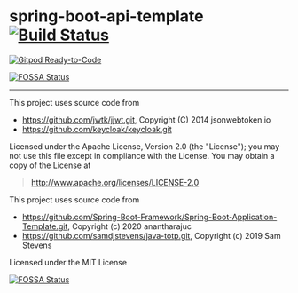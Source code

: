 # spring-boot-api-template [![Build Status](https://travis-ci.org/dangdinhtai0001/spring-boot-api-template.svg?branch=dangdinhtai)](https://travis-ci.org/dangdinhtai0001/spring-boot-api-template)

[![Gitpod Ready-to-Code](https://img.shields.io/badge/Gitpod-ready--to--code-blue?logo=gitpod)](https://gitpod.io/#https://github.com/dangdinhtai0001/spring-boot-api-template/tree/dangdinhtai)

[![FOSSA Status](https://app.fossa.com/api/projects/git%2Bgithub.com%2Fdangdinhtai0001%2Fspring-boot-api-template.svg?type=shield)](https://app.fossa.com/projects/git%2Bgithub.com%2Fdangdinhtai0001%2Fspring-boot-api-template?ref=badge_shield)

---

This project uses source code from 
 - https://github.com/jwtk/jjwt.git, Copyright (C) 2014 jsonwebtoken.io
 - https://github.com/keycloak/keycloak.git

Licensed under the Apache License, Version 2.0 (the "License");
you may not use this file except in compliance with the License.
You may obtain a copy of the License at
>http://www.apache.org/licenses/LICENSE-2.0

This project uses source code from
- https://github.com/Spring-Boot-Framework/Spring-Boot-Application-Template.git, Copyright (c) 2020 anantharajuc
- https://github.com/samdjstevens/java-totp.git, Copyright (c) 2019 Sam Stevens

Licensed under the MIT License


[![FOSSA Status](https://app.fossa.com/api/projects/git%2Bgithub.com%2Fdangdinhtai0001%2Fspring-boot-api-template.svg?type=large)](https://app.fossa.com/projects/git%2Bgithub.com%2Fdangdinhtai0001%2Fspring-boot-api-template?ref=badge_large)
